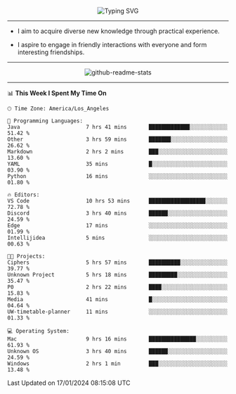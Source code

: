 <p align="center">
  <img src="https://readme-typing-svg.demolab.com?font=Fira+Code&weight=500&size=32&duration=2500&pause=1600&center=true&vCenter=true&random=false&width=1024&height=64&lines=Hi+there+%F0%9F%91%8B;I'm+delighted+you+could+make+it+here+%F0%9F%8E%89;I'm+Harry%2C+a+college+student+still+finding+my+way" alt="Typing SVG" />
</p>


---


- I aim to acquire diverse new knowledge through practical experience.

- I aspire to engage in friendly interactions with everyone and form interesting friendships.


---


<p align="center">
  <img src="https://github-readme-stats.vercel.app/api?username=Harry-Jing&show_icons=true" alt="github-readme-stats"/>
</p>


---

<!--START_SECTION:waka-->
📊 **This Week I Spent My Time On** 

```text
🕑︎ Time Zone: America/Los_Angeles

💬 Programming Languages: 
Java                     7 hrs 41 mins       █████████████░░░░░░░░░░░░   51.42 % 
Other                    3 hrs 59 mins       ███████░░░░░░░░░░░░░░░░░░   26.62 % 
Markdown                 2 hrs 2 mins        ███░░░░░░░░░░░░░░░░░░░░░░   13.60 % 
YAML                     35 mins             █░░░░░░░░░░░░░░░░░░░░░░░░   03.90 % 
Python                   16 mins             ░░░░░░░░░░░░░░░░░░░░░░░░░   01.80 % 

🔥 Editors: 
VS Code                  10 hrs 53 mins      ██████████████████░░░░░░░   72.78 % 
Discord                  3 hrs 40 mins       ██████░░░░░░░░░░░░░░░░░░░   24.59 % 
Edge                     17 mins             ░░░░░░░░░░░░░░░░░░░░░░░░░   01.99 % 
Intellijidea             5 mins              ░░░░░░░░░░░░░░░░░░░░░░░░░   00.63 % 

🐱‍💻 Projects: 
Ciphers                  5 hrs 57 mins       ██████████░░░░░░░░░░░░░░░   39.77 % 
Unknown Project          5 hrs 18 mins       █████████░░░░░░░░░░░░░░░░   35.47 % 
P0                       2 hrs 22 mins       ████░░░░░░░░░░░░░░░░░░░░░   15.83 % 
Media                    41 mins             █░░░░░░░░░░░░░░░░░░░░░░░░   04.64 % 
UW-timetable-planner     11 mins             ░░░░░░░░░░░░░░░░░░░░░░░░░   01.33 % 

💻 Operating System: 
Mac                      9 hrs 16 mins       ███████████████░░░░░░░░░░   61.93 % 
Unknown OS               3 hrs 40 mins       ██████░░░░░░░░░░░░░░░░░░░   24.59 % 
Windows                  2 hrs 1 min         ███░░░░░░░░░░░░░░░░░░░░░░   13.48 % 
```


 Last Updated on 17/01/2024 08:15:08 UTC
<!--END_SECTION:waka-->
